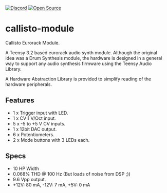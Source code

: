 [![Discord](https://img.shields.io/discord/690660866475032596)](https://discord.gg/vHcUuzN)
[![Open Source](https://badges.frapsoft.com/os/v1/open-source.svg?v=103)](https://opensource.org/)

# callisto-module
Callisto Eurorack Module.

A Teensy 3.2 based eurorack audio synth module.
Although the original idea was a Drum Synthesis module, the hardware is designed in a general way to support any audio synthesis firmware using the Teensy Audio Library.

A Hardware Abstraction Library is provided to simplify reading of the hardware peripherals.

## Features
* 1 x Trigger input with LED.
* 1 x CV 1 V/Oct input.
* 5 x -5 to +5 V CV inputs.
* 1 x 12bit DAC output.
* 6 x Potentiometers.
* 2 x Mode buttons with 3 LEDs each.

## Specs
* 10 HP Width
* 0.068% THD @ 100 Hz (But loads of noise from DSP ;))
* 9.6 Vpp output.
* +12V: 80 mA, -12V: 7 mA, +5V: 0 mA